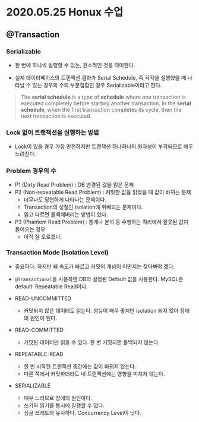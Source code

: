 # 2020.05.25 Honux 수업

## @Transaction

### Serializable

* 한 번에 하나씩 실행할 수 있는, 원소적인 것을 의미한다.

* 실제 데이터베이스의 트랜잭션 결과가 Serial Schedule, 즉 각각을 실행했을 때 나타날 수 있는 경우의 수의 부분집합인 경우 Serializable이라고 한다.

> The **serial schedule** is a type of **schedule** where one transaction is executed completely before starting another transaction. In the **serial schedule**, when the first transaction completes its cycle, then the next transaction is executed.

### Lock 없이 트랜잭션을 실행하는 방법

* Lock이 있을 경우 가장 안전하지만 트랜잭션 하나하나의 원자성이 부각되므로 매우 느려진다.

### Problem 경우의 수

* P1 (Dirty Read Problem) : DB 변경된 값을 읽은 문제
* P2 (Non-repeatable Read Problem) : 커밋한 값을 읽었을 때 값이 바뀌는 문제
  * 너무나도 당연하게 나타나는 문제이다.
  * Transaction의 성질인 Isolation에 위배되는 문제이다.
  * 읽고 다르면 롤백해버리는 방법이 있다.
* P3 (Phantom Read Problem) : 통계나 분석 등 수행하는 쿼리에서 잘못된 값이 들어오는 경우
  * 아직 잘 모르겠다.

### **Transaction** **Mode** **(Isolation** **Level)**

* 중요하다. 하지만 왜 속도가 빠르고 커밋의 개념이 어떤지는 찾아봐야 겠다.
* `@Transactional`을 사용하면 DB의 설정된 Default 값을 사용한다. MySQL은 default: Repeatable Read이다.

* READ-UNCOMMITTED
  * 커밋되지 않은 데이터도 읽는다. 성능이 매우 좋지만 isolation 되지 않아 장애의 원인이 된다.
* READ-COMMITTED
  * 커밋된 데이터만 읽을 수 있다. 한 번 커밋되면 롤백되지 않는다.
* REPEATABLE-READ
  * 한 번 시작된 트랜잭션 중간에는 값이 바뀌지 않는다.
  * 다른 쪽에서 커밋하더라도 내 트랜잭션에는 영향을 미치지 않는다.
* SERIALIZABLE
  * 매우 느리므로 장애의 원인이다.
  * 쓰기와 읽기를 동시에 실행할 수 없다.
  * 싱글 쓰레드와 유사하다. Concurrency Level이 낮다.